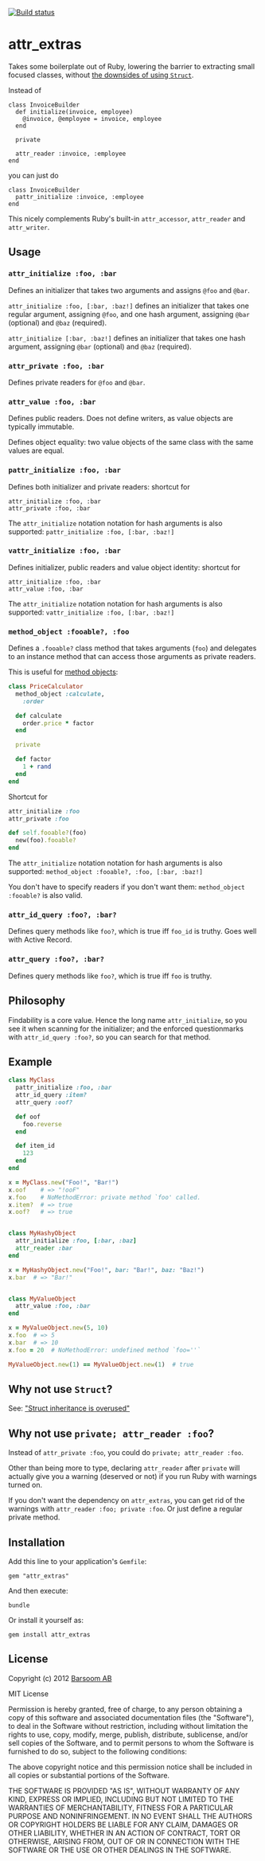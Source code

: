 [![Build status](https://secure.travis-ci.org/barsoom/attr_extras.png)](https://travis-ci.org/#!/barsoom/attr_extras/builds)

# attr\_extras

Takes some boilerplate out of Ruby, lowering the barrier to extracting small focused classes, without [the downsides of using `Struct`](http://thepugautomatic.com/2013/08/struct-inheritance-is-overused/).

Instead of

```
class InvoiceBuilder
  def initialize(invoice, employee)
    @invoice, @employee = invoice, employee
  end

  private

  attr_reader :invoice, :employee
end
```

you can just do

```
class InvoiceBuilder
  pattr_initialize :invoice, :employee
end
```

This nicely complements Ruby's built-in `attr_accessor`, `attr_reader` and `attr_writer`.


## Usage


### `attr_initialize :foo, :bar`

Defines an initializer that takes two arguments and assigns `@foo` and `@bar`.

`attr_initialize :foo, [:bar, :baz!]` defines an initializer that takes one regular argument, assigning `@foo`, and one hash argument, assigning `@bar` (optional) and `@baz` (required).

`attr_initialize [:bar, :baz!]` defines an initializer that takes one hash argument, assigning `@bar` (optional) and `@baz` (required).


### `attr_private :foo, :bar`

Defines private readers for `@foo` and `@bar`.


### `attr_value :foo, :bar`

Defines public readers. Does not define writers, as value objects are typically immutable.

Defines object equality: two value objects of the same class with the same values are equal.


### `pattr_initialize :foo, :bar`

Defines both initializer and private readers: shortcut for

```
attr_initialize :foo, :bar
attr_private :foo, :bar
```

The `attr_initialize` notation notation for hash arguments is also supported: `pattr_initialize :foo, [:bar, :baz!]`


### `vattr_initialize :foo, :bar`

Defines initializer, public readers and value object identity: shortcut for

```
attr_initialize :foo, :bar
attr_value :foo, :bar
```

The `attr_initialize` notation notation for hash arguments is also supported: `vattr_initialize :foo, [:bar, :baz!]`


### `method_object :fooable?, :foo`<br>

Defines a `.fooable?` class method that takes arguments (`foo`) and delegates to an instance method that can access those arguments as private readers.

This is useful for [method objects](http://refactoring.com/catalog/replaceMethodWithMethodObject.html):

``` ruby
class PriceCalculator
  method_object :calculate,
    :order

  def calculate
    order.price * factor
  end

  private

  def factor
    1 + rand
  end
end
```

Shortcut for

``` ruby
attr_initialize :foo
attr_private :foo

def self.fooable?(foo)
  new(foo).fooable?
end
```

The `attr_initialize` notation notation for hash arguments is also supported: `method_object :fooable?, :foo, [:bar, :baz!]`

You don't have to specify readers if you don't want them: `method_object :fooable?` is also valid.


### `attr_id_query :foo?, :bar?`<br>

Defines query methods like `foo?`, which is true iff `foo_id` is truthy. Goes well with Active Record.


### `attr_query :foo?, :bar?`<br>

Defines query methods like `foo?`, which is true iff `foo` is truthy.


## Philosophy

Findability is a core value.
Hence the long name `attr_initialize`, so you see it when scanning for the initializer;
and the enforced questionmarks with `attr_id_query :foo?`, so you can search for that method.


## Example

``` ruby
class MyClass
  pattr_initialize :foo, :bar
  attr_id_query :item?
  attr_query :oof?

  def oof
    foo.reverse
  end

  def item_id
    123
  end
end

x = MyClass.new("Foo!", "Bar!")
x.oof    # => "!ooF"
x.foo    # NoMethodError: private method `foo' called.
x.item?  # => true
x.oof?   # => true


class MyHashyObject
  attr_initialize :foo, [:bar, :baz]
  attr_reader :bar
end

x = MyHashyObject.new("Foo!", bar: "Bar!", baz: "Baz!")
x.bar  # => "Bar!"


class MyValueObject
  attr_value :foo, :bar
end

x = MyValueObject.new(5, 10)
x.foo  # => 5
x.bar  # => 10
x.foo = 20  # NoMethodError: undefined method `foo=''`

MyValueObject.new(1) == MyValueObject.new(1)  # true
```

## Why not use `Struct`?

See: ["Struct inheritance is overused"](http://thepugautomatic.com/2013/08/struct-inheritance-is-overused/)


## Why not use `private; attr_reader :foo`?

Instead of `attr_private :foo`, you could do `private; attr_reader :foo`.

Other than being more to type, declaring `attr_reader` after `private` will actually give you a warning (deserved or not) if you run Ruby with warnings turned on.

If you don't want the dependency on `attr_extras`, you can get rid of the warnings with `attr_reader :foo; private :foo`. Or just define a regular private method.


## Installation

Add this line to your application's `Gemfile`:

    gem "attr_extras"

And then execute:

    bundle

Or install it yourself as:

    gem install attr_extras


## License

Copyright (c) 2012 [Barsoom AB](http://barsoom.se)

MIT License

Permission is hereby granted, free of charge, to any person obtaining
a copy of this software and associated documentation files (the
"Software"), to deal in the Software without restriction, including
without limitation the rights to use, copy, modify, merge, publish,
distribute, sublicense, and/or sell copies of the Software, and to
permit persons to whom the Software is furnished to do so, subject to
the following conditions:

The above copyright notice and this permission notice shall be
included in all copies or substantial portions of the Software.

THE SOFTWARE IS PROVIDED "AS IS", WITHOUT WARRANTY OF ANY KIND,
EXPRESS OR IMPLIED, INCLUDING BUT NOT LIMITED TO THE WARRANTIES OF
MERCHANTABILITY, FITNESS FOR A PARTICULAR PURPOSE AND
NONINFRINGEMENT. IN NO EVENT SHALL THE AUTHORS OR COPYRIGHT HOLDERS BE
LIABLE FOR ANY CLAIM, DAMAGES OR OTHER LIABILITY, WHETHER IN AN ACTION
OF CONTRACT, TORT OR OTHERWISE, ARISING FROM, OUT OF OR IN CONNECTION
WITH THE SOFTWARE OR THE USE OR OTHER DEALINGS IN THE SOFTWARE.
